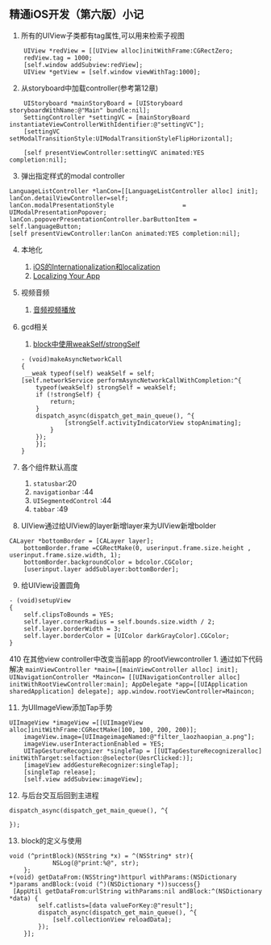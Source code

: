 ## 精通iOS开发（第六版）小记
1. 所有的UIView子类都有tag属性,可以用来检索子视图
```obejective-c
    UIView *redView = [[UIView alloc]initWithFrame:CGRectZero;
    redView.tag = 1000;
    [self.window addSubview:redView];
    UIView *getView = [self.window viewWithTag:1000];
```
2. 从storyboard中加载controller(参考第12章)
```
    UIStoryboard *mainStoryBoard = [UIStoryboard storyboardWithName:@"Main" bundle:nil];
    SettingController *settingVC = [mainStoryBoard instantiateViewControllerWithIdentifier:@"settingVC"];
    [settingVC setModalTransitionStyle:UIModalTransitionStyleFlipHorizontal];
    
    [self presentViewController:settingVC animated:YES completion:nil];

```
3. 弹出指定样式的modal controller
```
LanguageListController *lanCon=[[LanguageListController alloc] init];
lanCon.detailViewController=self;
lanCon.modalPresentationStyle                   = UIModalPresentationPopover;
lanCon.popoverPresentationController.barButtonItem = self.languageButton;
[self presentViewController:lanCon animated:YES completion:nil];
```
4. 本地化
    1. [iOS的Internationalization和localization](https://www.jianshu.com/p/ec7065083a0c)
    2. [Localizing Your App](https://developer.apple.com/library/archive/documentation/MacOSX/Conceptual/BPInternational/LocalizingYourApp/LocalizingYourApp.html)
5. 视频音频
    1. [音频视频播放](https://www.jianshu.com/p/3fd369524622)
6. gcd相关
    1. [block中使用weakSelf/strongSelf](http://blog.lessfun.com/blog/2014/11/22/when-should-use-weakself-and-strongself-in-objc-block/)
    ```
    - (void)makeAsyncNetworkCall
    {
     __weak typeof(self) weakSelf = self;
    [self.networkService performAsyncNetworkCallWithCompletion:^{
        typeof(weakSelf) strongSelf = weakSelf;
        if (!strongSelf) {
            return;
        }
        dispatch_async(dispatch_get_main_queue(), ^{
                [strongSelf.activityIndicatorView stopAnimating];
            }
        });
        }];
    }
    ```
7. 各个组件默认高度
    1. ```statusbar```:20
    2. ```navigationbar``` :44
    3. ```UISegmentedControl``` :44
    4. ```tabbar``` :49

8. UIView通过给UIView的layer新增layer来为UIView新增bolder
```
CALayer *bottomBorder = [CALayer layer];
    bottomBorder.frame =CGRectMake(0, userinput.frame.size.height , userinput.frame.size.width, 1);
    bottomBorder.backgroundColor = bdcolor.CGColor;
    [userinput.layer addSublayer:bottomBorder];
```
9. 给UIView设置圆角
```
- (void)setupView
{
    self.clipsToBounds = YES;
    self.layer.cornerRadius = self.bounds.size.width / 2;
    self.layer.borderWidth = 3;
    self.layer.borderColor = [UIColor darkGrayColor].CGColor;
}
```
410 在其他view controller中改变当前app 的rootViewcontroller
    1. 通过如下代码解决
    ```
    mainViewController *main=[[mainViewController alloc] init];
    UINavigationController *Maincon= [[UINavigationController alloc] initWithRootViewController:main];
    AppDelegate *app=[[UIApplication sharedApplication] delegate];
    app.window.rootViewController=Maincon;
    ```

11. 为UIImageView添加Tap手势
```
UIImageView *imageView =[[UIImageView alloc]initWithFrame:CGRectMake(100, 100, 200, 200)];
    imageView.image=[UIImageimageNamed:@"filter_laozhaopian_a.png"];
    imageView.userInteractionEnabled = YES;
    UITapGestureRecognizer *singleTap = [[UITapGestureRecognizeralloc] initWithTarget:selfaction:@selector(UesrClicked:)];
    [imageView addGestureRecognizer:singleTap];
    [singleTap release];
    [self.view addSubview:imageView];
```
12. 与后台交互后回到主进程
```
dispatch_async(dispatch_get_main_queue(), ^{

});
```

13. block的定义与使用
```
void (^printBlock)(NSString *x) = ^(NSString* str){
            NSLog(@"print:%@", str);
    };
+(void) getDataFrom:(NSString*)httpurl withParams:(NSDictionary *)params andBlock:(void (^)(NSDictionary *))success{}
 [AppUtil getDataFrom:urlString withParams:nil andBlock:^(NSDictionary *data) {
        self.catlists=[data valueForKey:@"result"];
        dispatch_async(dispatch_get_main_queue(), ^{
            [self.collectionView reloadData];
        });
    }];
```
